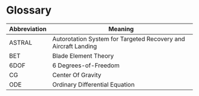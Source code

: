 # Glossary

| Abbreviation | Meaning |
|-------------|---------|
| ASTRAL | Autorotation System for Targeted Recovery and Aircraft Landing |
| BET         | Blade Element Theory |
| 6DOF         | 6 Degrees-of-Freedom |
| CG         | Center Of Gravity |
| ODE         | Ordinary Differential Equation |